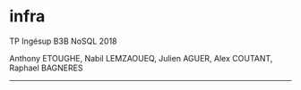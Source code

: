 # infra
TP Ingésup B3B NoSQL 2018

Anthony ETOUGHE, Nabil LEMZAOUEQ, Julien AGUER, Alex COUTANT, Raphael BAGNERES

-----------